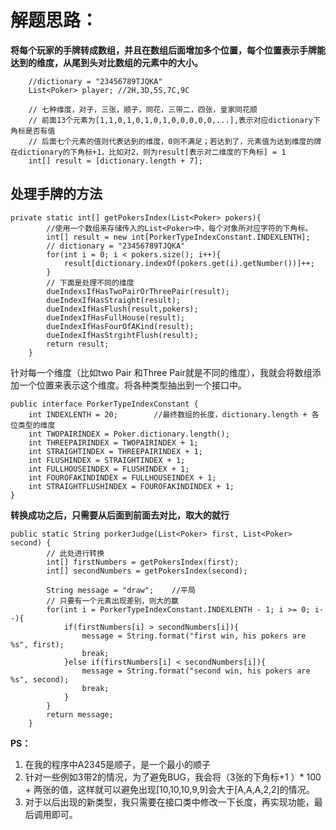 # 解题思路：

**将每个玩家的手牌转成数组，并且在数组后面增加多个位置，每个位置表示手牌能达到的维度，从尾到头对比数组的元素中的大小。**

```
    //dictionary = "23456789TJQKA"
    List<Poker> player;	//2H,3D,5S,7C,9C
    
    // 七种维度，对子，三张，顺子，同花，三带二，四张，皇家同花顺
    // 前面13个元素为[1,1,0,1,0,1,0,1,0,0,0,0,0,...],表示对应dictionary下角标是否有值
    // 后面七个元素的值则代表达到的维度，0则不满足；若达到了，元素值为达到维度的牌在dictionary的下角标+1，比如对2，则为result[表示对二维度的下角标] = 1
	int[] result = [dictionary.length + 7];
```



## 处理手牌的方法

```
private static int[] getPokersIndex(List<Poker> pokers){
		//使用一个数组来存储传入的List<Poker>中，每个对象所对应字符的下角标。
        int[] result = new int[PorkerTypeIndexConstant.INDEXLENTH];
        // dictionary = "23456789TJQKA"
        for(int i = 0; i < pokers.size(); i++){
            result[dictionary.indexOf(pokers.get(i).getNumber())]++;
        }
        // 下面是处理不同的维度
        dueIndexsIfHasTwoPairOrThreePair(result);
        dueIndexIfHasStraight(result);
        dueIndexIfHasFlush(result,pokers);
        dueIndexIfHasFullHouse(result);
        dueIndexIfHasFourOfAKind(result);
        dueIndexIfHasStrgihtFlush(result);
        return result;
    }
```

针对每一个维度（比如two Pair 和Three Pair就是不同的维度），我就会将数组添加一个位置来表示这个维度。将各种类型抽出到一个接口中。

```
public interface PorkerTypeIndexConstant {
    int INDEXLENTH = 20;		//最终数组的长度，dictionary.length + 各位类型的维度
    int TWOPAIRINDEX = Poker.dictionary.length();
    int THREEPAIRINDEX = TWOPAIRINDEX + 1;
    int STRAIGHTINDEX = THREEPAIRINDEX + 1;
    int FLUSHINDEX = STRAIGHTINDEX + 1;
    int FULLHOUSEINDEX = FLUSHINDEX + 1;
    int FOUROFAKINDINDEX = FULLHOUSEINDEX + 1;
    int STRAIGHTFLUSHINDEX = FOUROFAKINDINDEX + 1;
}

```

**转换成功之后，只需要从后面到前面去对比，取大的就行**

```
public static String porkerJudge(List<Poker> first, List<Poker> second) {
		// 此处进行转换
        int[] firstNumbers = getPokersIndex(first);
        int[] secondNumbers = getPokersIndex(second);
		
        String message = "draw";	//平局
        // 只要有一个元素出现差别，则大的赢
        for(int i = PorkerTypeIndexConstant.INDEXLENTH - 1; i >= 0; i--){
            if(firstNumbers[i] > secondNumbers[i]){
                message = String.format("first win, his pokers are %s", first);
                break;
            }else if(firstNumbers[i] < secondNumbers[i]){
                message = String.format("second win, his pokers are %s", second);
                break;
            }
        }
        return message;
    }
```



**PS：**

1. 在我的程序中A2345是顺子，是一个最小的顺子
2. 针对一些例如3带2的情况，为了避免BUG，我会将（3张的下角标+1 ）* 100 + 两张的值，这样就可以避免出现[10,10,10,9,9]会大于[A,A,A,2,2]的情况。
3. 对于以后出现的新类型，我只需要在接口类中修改一下长度，再实现功能，最后调用即可。